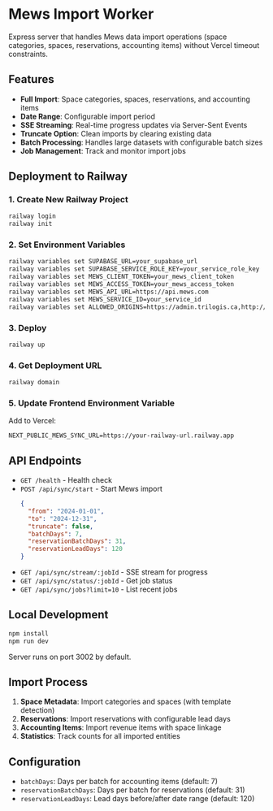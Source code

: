 # Mews Import Worker

Express server that handles Mews data import operations (space categories, spaces, reservations, accounting items) without Vercel timeout constraints.

## Features

- **Full Import**: Space categories, spaces, reservations, and accounting items
- **Date Range**: Configurable import period
- **SSE Streaming**: Real-time progress updates via Server-Sent Events
- **Truncate Option**: Clean imports by clearing existing data
- **Batch Processing**: Handles large datasets with configurable batch sizes
- **Job Management**: Track and monitor import jobs

## Deployment to Railway

### 1. Create New Railway Project

```bash
railway login
railway init
```

### 2. Set Environment Variables

```bash
railway variables set SUPABASE_URL=your_supabase_url
railway variables set SUPABASE_SERVICE_ROLE_KEY=your_service_role_key
railway variables set MEWS_CLIENT_TOKEN=your_mews_client_token
railway variables set MEWS_ACCESS_TOKEN=your_mews_access_token
railway variables set MEWS_API_URL=https://api.mews.com
railway variables set MEWS_SERVICE_ID=your_service_id
railway variables set ALLOWED_ORIGINS=https://admin.trilogis.ca,http://localhost:3000
```

### 3. Deploy

```bash
railway up
```

### 4. Get Deployment URL

```bash
railway domain
```

### 5. Update Frontend Environment Variable

Add to Vercel:
```
NEXT_PUBLIC_MEWS_SYNC_URL=https://your-railway-url.railway.app
```

## API Endpoints

- `GET /health` - Health check
- `POST /api/sync/start` - Start Mews import
  ```json
  {
    "from": "2024-01-01",
    "to": "2024-12-31",
    "truncate": false,
    "batchDays": 7,
    "reservationBatchDays": 31,
    "reservationLeadDays": 120
  }
  ```
- `GET /api/sync/stream/:jobId` - SSE stream for progress
- `GET /api/sync/status/:jobId` - Get job status
- `GET /api/sync/jobs?limit=10` - List recent jobs

## Local Development

```bash
npm install
npm run dev
```

Server runs on port 3002 by default.

## Import Process

1. **Space Metadata**: Import categories and spaces (with template detection)
2. **Reservations**: Import reservations with configurable lead days
3. **Accounting Items**: Import revenue items with space linkage
4. **Statistics**: Track counts for all imported entities

## Configuration

- `batchDays`: Days per batch for accounting items (default: 7)
- `reservationBatchDays`: Days per batch for reservations (default: 31)
- `reservationLeadDays`: Lead days before/after date range (default: 120)

